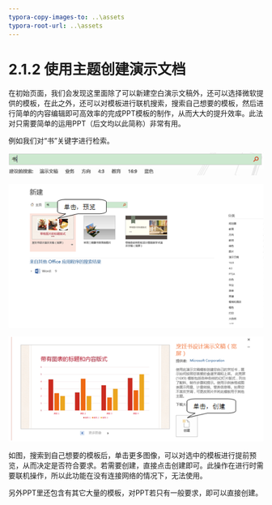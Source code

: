 ```yaml
---
typora-copy-images-to: ..\assets
typora-root-url: ..\assets
---
```


# 2.1.2  使用主题创建演示文档

在初始页面，我们会发现这里面除了可以新建空白演示文稿外，还可以选择微软提供的模板，在此之外，还可以对模板进行联机搜索，搜索自己想要的模板，然后进行简单的内容编辑即可高效率的完成PPT模板的制作，从而大大的提升效率。此法对只需要简单的运用PPT（后文均以此简称）非常有用。

例如我们对“书”关键字进行检索。

![&#x56FE;2-4](../../../.gitbook/assets/clip_image002-1565856406907%20%281%29.png)

![&#x56FE;2-5](../../../.gitbook/assets/1565856443251.png)

![&#x56FE;2-6](../../../.gitbook/assets/1565856475874.png)

如图，搜索到自己想要的模板后，单击更多图像，可以对选中的模板进行提前预览，从而决定是否符合要求。若需要创建，直接点击创建即可。此操作在进行时需要联机操作，所以此功能在没有连接网络的情况下，无法使用。

另外PPT里还包含有其它大量的模板，对PPT若只有一般要求，即可以直接创建。

